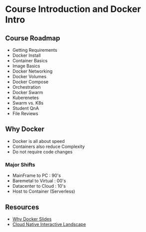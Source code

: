 # Course Introduction and Docker Intro

## Course Roadmap

- Getting Requirements
- Docker Install
- Container Basics
- Image Basics
- Docker Networking
- Docker Volumes
- Docker Compose
- Orchestration
- Docker Swarm
- Kuberenetes
- Swarm vs. K8s
- Student QnA
- File Reviews

## Why Docker

- Docker is all about speed
- Containers also reduce Complexity
- Do not require code changes

### Major Shifts

- MainFrame to PC : 90's
- Baremetal to Virtual : 00's
- Datacenter to Cloud : 10's
- Host to Container (Serverless)

## Resources

- [Why Docker Slides](https://att-b.udemycdn.com/2020-02-03_17-23-51-54c085754000f36bd9dc5de0b7e6af19/original.pdf?secure=TKfBEWabqd-DLZLWXNgVog%3D%3D%2C1594482763&filename=S01+Why+Docker+Slides.pdf)
- [Cloud Native Interactive Landscape](https://landscape.cncf.io/)

